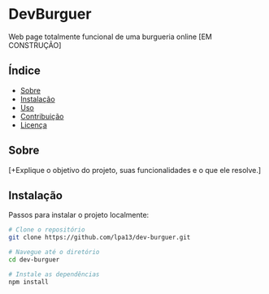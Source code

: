 # DevBurguer

Web page totalmente funcional de uma burgueria online [EM CONSTRUÇÃO]

## Índice
- [Sobre](#sobre)
- [Instalação](#instalação)
- [Uso](#uso)
- [Contribuição](#contribuição)
- [Licença](#licença)

## Sobre

[+Explique o objetivo do projeto, suas funcionalidades e o que ele resolve.]

## Instalação
Passos para instalar o projeto localmente:
```bash
# Clone o repositório
git clone https://github.com/lpa13/dev-burguer.git

# Navegue até o diretório
cd dev-burguer

# Instale as dependências
npm install